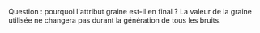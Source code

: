 Question : pourquoi l'attribut graine est-il en final ?
La valeur de la graine utilisée ne changera pas durant la génération de tous les bruits.